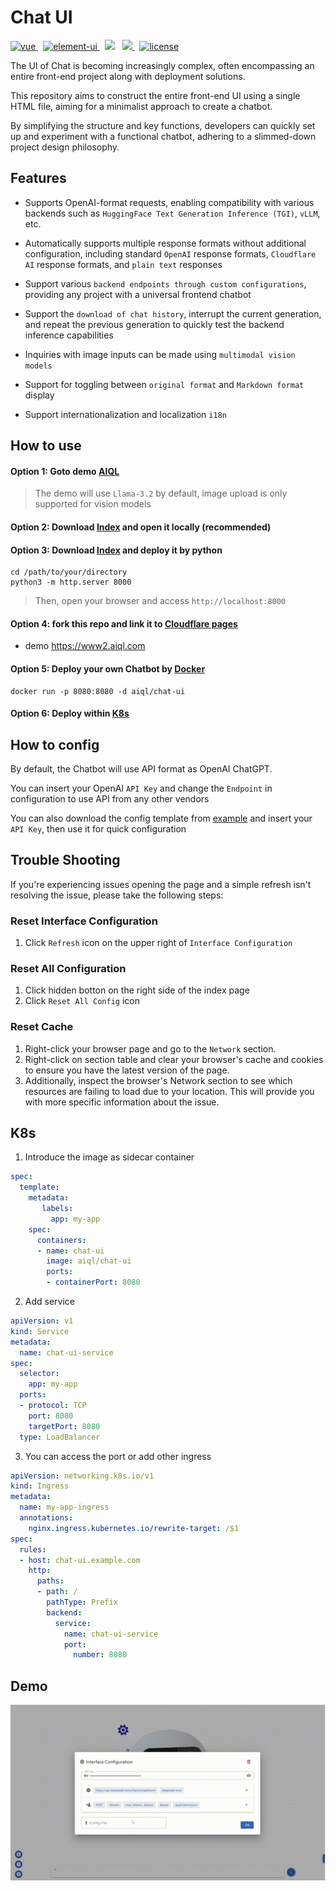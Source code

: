 # Chat UI

<p align="left">
  <a href="https://vuejs.org/">
    <img src="https://img.shields.io/badge/Vue3-brightgreen.svg" alt="vue">
  </a>
  &nbsp
  <a href="https://vuetifyjs.com/">
    <img src="https://img.shields.io/badge/Vuetify-blue.svg" alt="element-ui">
  </a>
  &nbsp
  <a>
    <img src="https://img.shields.io/badge/HTML-red.svg">
  </a>
  &nbsp
  <a href="https://hub.docker.com/repository/docker/aiql/chat-ui/tags?page=1&ordering=last_updated">
    <img src="https://img.shields.io/badge/Docker-lightskyblue.svg">
  </a>
  &nbsp
  <a href="https://github.com/AI-QL/chat-ui/blob/main/LICENSE">
    <img src="https://img.shields.io/github/license/AI-QL/chat-ui" alt="license">
  </a>
</p>

The UI of Chat is becoming increasingly complex, often encompassing an entire front-end project along with deployment solutions.

This repository aims to construct the entire front-end UI using a single HTML file, aiming for a minimalist approach to create a chatbot.

By simplifying the structure and key functions, developers can quickly set up and experiment with a functional chatbot, adhering to a slimmed-down project design philosophy.

## Features

- Supports OpenAI-format requests, enabling compatibility with various backends such as `HuggingFace Text Generation Inference (TGI)`, `vLLM`, etc.

- Automatically supports multiple response formats without additional configuration, including standard `OpenAI` response formats, `Cloudflare AI` response formats, and `plain text` responses

- Support various `backend endpoints through custom configurations`, providing any project with a universal frontend chatbot

- Support the `download of chat history`, interrupt the current generation, and repeat the previous generation to quickly test the backend inference capabilities

- Inquiries with image inputs can be made using `multimodal vision models`

- Support for toggling between `original format` and `Markdown format` display

- Support internationalization and localization `i18n`

## How to use

#### Option 1: Goto demo [AIQL](https://chat.aiql.com/)
> The demo will use `Llama-3.2` by default, image upload is only supported for vision models

#### Option 2: Download [Index](./index.html) and open it locally (recommended)

#### Option 3: Download [Index](./index.html) and deploy it by python
```shell
cd /path/to/your/directory
python3 -m http.server 8000
```
> Then, open your browser and access `http://localhost:8000`

#### Option 4: fork this repo and link it to [Cloudflare pages](https://developers.cloudflare.com/pages)
- demo https://www2.aiql.com

#### Option 5: Deploy your own Chatbot by [Docker](https://hub.docker.com/repository/docker/aiql/chat-ui/tags?page=1&ordering=last_updated)
```shell
docker run -p 8080:8080 -d aiql/chat-ui
```

#### Option 6: Deploy within [K8s](#k8s-section)


## How to config

By default, the Chatbot will use API format as OpenAI ChatGPT. 

You can insert your OpenAI `API Key` and change the `Endpoint` in configuration to use API from any other vendors

You can also download the config template from [example](./example/config) and insert your `API Key`, then use it for quick configuration

## Trouble Shooting

If you're experiencing issues opening the page and a simple refresh isn't resolving the issue, please take the following steps:

### Reset Interface Configuration
1. Click `Refresh` icon on the upper right of `Interface Configuration`

### Reset All Configuration
1. Click hidden botton on the right side of the index page
2. Click `Reset All Config` icon

### Reset Cache
1. Right-click your browser page and go to the `Network` section.
2. Right-click on section table and clear your browser's cache and cookies to ensure you have the latest version of the page.
3. Additionally, inspect the browser's Network section to see which resources are failing to load due to your location. This will provide you with more specific information about the issue.

<a id="k8s-section"></a>
## K8s

1. Introduce the image as sidecar container
```yaml
spec:
  template:
    metadata:
       labels:
         app: my-app
    spec:
      containers:
      - name: chat-ui
        image: aiql/chat-ui
        ports:
        - containerPort: 8080
```

2. Add service
```yaml
apiVersion: v1
kind: Service
metadata:
  name: chat-ui-service
spec:
  selector:
    app: my-app
  ports:
  - protocol: TCP
    port: 8080
    targetPort: 8080
  type: LoadBalancer
```

3. You can access the port or add other ingress
```yaml
apiVersion: networking.k8s.io/v1
kind: Ingress
metadata:
  name: my-app-ingress
  annotations:
    nginx.ingress.kubernetes.io/rewrite-target: /$1
spec:
  rules:
  - host: chat-ui.example.com
    http:
      paths:
      - path: /
        pathType: Prefix
        backend:
          service:
            name: chat-ui-service
            port:
              number: 8080
```

## Demo
![](./demo.gif)
